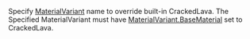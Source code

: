 Specify [MaterialVariant](https://create.roblox.com/docs/reference/engine/classes/MaterialVariant) name to override built-in
CrackedLava. The Specified MaterialVariant must have
[MaterialVariant.BaseMaterial](https://create.roblox.com/docs/reference/engine/classes/MaterialVariant#BaseMaterial) set to CrackedLava.